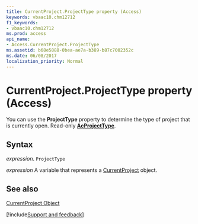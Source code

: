 ```yaml
---
title: CurrentProject.ProjectType property (Access)
keywords: vbaac10.chm12712
f1_keywords:
- vbaac10.chm12712
ms.prod: access
api_name:
- Access.CurrentProject.ProjectType
ms.assetid: b68e5888-0bea-ae7a-b389-b87c7002352c
ms.date: 06/08/2017
localization_priority: Normal
---
```



# CurrentProject.ProjectType property (Access)

You can use the  **ProjectType** property to determine the type of project that is currently open. Read-only **[AcProjectType](Access.AcProjectType.md)**.


## Syntax

_expression_. `ProjectType`

_expression_ A variable that represents a [CurrentProject](Access.CurrentProject.md) object.


## See also


[CurrentProject Object](Access.CurrentProject.md)

[!include[Support and feedback](~/includes/feedback-boilerplate.md)]